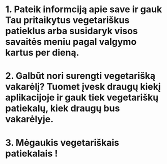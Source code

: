 # 1. Pateik informciją apie save ir gauk Tau pritaikytus vegetariškus patieklus arba susidaryk visos savaitės meniu pagal valgymo kartus per dieną. 
# 2. Galbūt nori surengti vegetarišką vakarėlį? Tuomet įvesk draugų kiekį aplikacijoje ir gauk tiek vegetariškų patiekalų, kiek draugų bus vakarėlyje.
# 3. Mėgaukis vegetariškais patiekalais !


